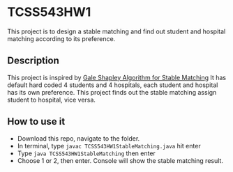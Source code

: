 # TCSS543HW1

This project is to design a stable matching and find out student and hospital matching according to its preference.

## Description

This project is inspired by [Gale Shapley Algorithm for Stable Matching](https://www.youtube.com/watch?time_continue=2&v=pc5WSJkFk24)
It has default hard coded 4 students and 4 hospitals, each student and hospital has its own preference.
This project finds out the stable matching assign student to hospital, vice versa.

## How to use it

* Download this repo, navigate to the folder.
* In terminal, type `javac TCSS543HW1StableMatching.java` hit enter
* Type `java TCSS543HW1StableMatching` then enter
* Choose 1 or 2, then enter. Console will show the stable matching result.
